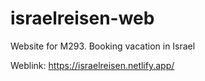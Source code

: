 # israelreisen-web
Website for M293. Booking vacation in Israel

Weblink:
https://israelreisen.netlify.app/
